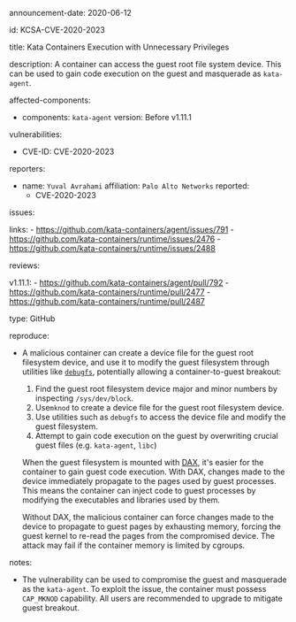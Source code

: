 announcement-date: 2020-06-12

id: KCSA-CVE-2020-2023

title: Kata Containers Execution with Unnecessary Privileges

description: A container can access the guest root file system device.
This can be used to gain code execution on the guest and masquerade as `kata-agent`.

affected-components:

  - components: `kata-agent`
    version: Before v1.11.1

vulnerabilities:

  - CVE-ID: CVE-2020-2023

reporters:

  - name: `Yuval Avrahami`
    affiliation: `Palo Alto Networks`
    reported:
      - CVE-2020-2023

issues:

  links:
    - https://github.com/kata-containers/agent/issues/791
    - https://github.com/kata-containers/runtime/issues/2476
    - https://github.com/kata-containers/runtime/issues/2488

 reviews:

  v1.11.1:
    - https://github.com/kata-containers/agent/pull/792
    - https://github.com/kata-containers/runtime/pull/2477
    - https://github.com/kata-containers/runtime/pull/2487
  
  type: GitHub

reproduce:

  - A malicious container can create a device file for the guest root filesystem
    device, and use it to modify the guest filesystem through utilities 
    like [`debugfs`](https://linux.die.net/man/8/debugfs), potentially allowing 
    a container-to-guest breakout:

    1. Find the guest root filesystem device major and minor numbers by inspecting `/sys/dev/block`.
    2. Use`mknod` to create a device file for the guest root filesystem device.
    3. Use utilities such as `debugfs` to access the device file and modify the guest filesystem.
    4. Attempt to gain code execution on the guest by overwriting crucial guest files (e.g. `kata-agent`, `libc`)

    When the guest filesystem is mounted with [DAX](https://www.kernel.org/doc/Documentation/filesystems/dax.txt), 
    it's easier for the container to gain guest code execution. With DAX, 
    changes made to the device immediately propagate to the pages used by guest 
    processes. This means the container can inject code to guest processes by 
    modifying the executables and libraries used by them.

    Without DAX, the malicious container can force changes made to the device to 
    propagate to guest pages by exhausting memory, forcing the guest kernel to 
    re-read the pages from the compromised device. The attack may fail if the 
    container memory is limited by cgroups.

notes:
  - The vulnerability can be used to compromise the guest and masquerade 
    as the `kata-agent`. To exploit the issue, the container must
    possess `CAP_MKNOD` capability. 
    All users are recommended to upgrade to mitigate guest breakout.
